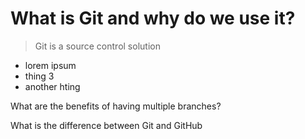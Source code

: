 # What is Git and why do we use it?

> Git is a source control solution

- lorem ipsum
- thing 3
- another hting

What are the benefits of having multiple branches?

What is the difference between Git and GitHub